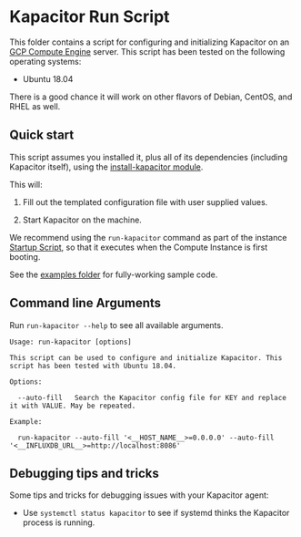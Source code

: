 # Kapacitor Run Script

This folder contains a script for configuring and initializing Kapacitor on an [GCP Compute Engine](https://cloud.google.com/compute/) server. 
This script has been tested on the following operating systems:

* Ubuntu 18.04

There is a good chance it will work on other flavors of Debian, CentOS, and RHEL as well.

## Quick start

This script assumes you installed it, plus all of its dependencies (including Kapacitor itself), using the 
[install-kapacitor module](https://github.com/gruntwork-io/terraform-google-influx/tree/master/modules/install-kapacitor). 

This will:

1. Fill out the templated configuration file with user supplied values.

1. Start Kapacitor on the machine.

We recommend using the `run-kapacitor` command as part of the instance [Startup Script](https://cloud.google.com/compute/docs/startupscript), so that it executes when the Compute Instance is first booting.

See the [examples folder](https://github.com/gruntwork-io/terraform-google-influx/tree/master/examples) for 
fully-working sample code.

## Command line Arguments

Run `run-kapacitor --help` to see all available arguments.

```
Usage: run-kapacitor [options]

This script can be used to configure and initialize Kapacitor. This script has been tested with Ubuntu 18.04.

Options:

  --auto-fill   Search the Kapacitor config file for KEY and replace it with VALUE. May be repeated.

Example:

  run-kapacitor --auto-fill '<__HOST_NAME__>=0.0.0.0' --auto-fill '<__INFLUXDB_URL__>=http://localhost:8086'
```

## Debugging tips and tricks

Some tips and tricks for debugging issues with your Kapacitor agent:

* Use `systemctl status kapacitor` to see if systemd thinks the Kapacitor process is running.
